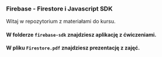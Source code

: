### Firebase - Firestore i Javascript SDK
Witaj w repozytorium z materiałami do kursu.

#### W folderze `firebase-sdk` znajdziesz aplikację z ćwiczeniami.
#### W pliku `Firestore.pdf` znajdziesz prezentację z zajęć. 
